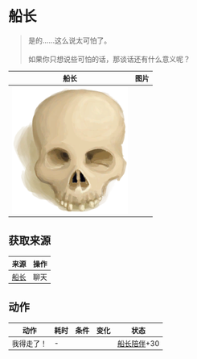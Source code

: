 # 船长  
> 是的……这么说太可怕了。<br><br>如果你只想说些可怕的话，那谈话还有什么意义呢？  
  
  船长  |   图片   
 ----  |  ----:   
   |  ![](Sprite/Skull.png)   
  
## 获取来源  
来源  |  操作  
----  |  ----  
[船长](Captain.md)  |  聊天  
## 动作  
动作  |  耗时  |  条件  |  变化  |  状态  
----  |  ----  |  ----  |  ----  |  ----  
我得走了！<br>  |  -  |    |    |  [船长陪伴](CaptainCompany.md)+30  

